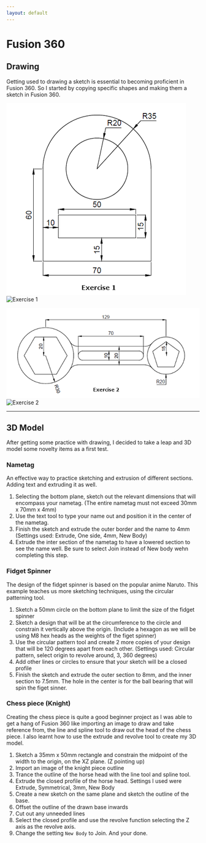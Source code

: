 ```yaml
---
layout: default
---
```


# Fusion 360
## Drawing
Getting used to drawing a sketch is essential to becoming proficient in Fusion 360. So I started by copying specific shapes and making them a sketch in Fusion 360.

![Exercise 1 Reference](images/exercise1.png)![Exercise 1](fusion/exercise1.f3d)

![Exercise 2 Reference](images/exercise2.png)![Exercise 2](fusion/exercise2.f3d)

* * *
## 3D Model
After getting some practice with drawing, I decided to take a leap and 3D model some novelty items as a first test.

### Nametag
An effective way to practice sketching and extrusion of different sections. Adding text and extruding it as well.
1. Selecting the bottom plane, sketch out the relevant dimensions that will encompass your nametag. (The entire nametag must not exceed 30mm x 70mm x 4mm)
2. Use the text tool to type your name out and position it in the center of the nametag.
3. Finish the sketch and extrude the outer border and the name to 4mm (Settings used: Extrude, One side, 4mm, New Body)
4. Extrude the inter section of the nametag to have a lowered section to see the name well. Be sure to select Join instead of New body wehn completing this step.


### Fidget Spinner
The design of the fidget spinner is based on the popular anime Naruto. This example teaches us more sketching techniques, using the circular patterning tool.
1. Sketch a 50mm circle on the bottom plane to limit the size of the fidget spinner
2. Sketch a design that will be at the circumference to the circle and constrain it vertically above the origin. (Include a hexagon as we will be using M8 hex heads as the weights of the figet spinner)
3. Use the circular pattern tool and create 2 more copies of your design that will be 120 degrees apart from each other. (Settings used: Circular pattern, select origin to revolve around, 3, 360 degrees)
4. Add other lines or circles to ensure that your sketch will be a closed profile
5. Finish the sketch and extrude the outer section to 8mm, and the inner section to 7.5mm. The hole in the center is for the ball bearing that will spin the figet sinner.


### Chess piece (Knight)
Creating the chess piece is quite a good beginner project as I was able to get a hang of Fusion 360 like importing an image to draw and take reference from, the line and spline tool to draw out the head of the chess piece. I also learnt how to use the extrude and revolve tool to create my 3D model.
1. Sketch a 35mm x 50mm rectangle and constrain the midpoint of the width to the origin, on the XZ plane. (Z pointing up)
2. Import an image of the knight piece outline
3. Trance the outline of the horse head with the line tool and spline tool.
4. Extrude the closed profile of the horse head. Settings I used were Extrude, Symmetrical, 3mm, New Body
5. Create a new sketch on the same plane and sketch the outline of the base.
6. Offset the outline of the drawn base inwards
7. Cut out any unneeded lines
8. Select the closed profile and use the revolve function selecting the Z axis as the revolve axis.
9. Change the setting `New Body` to Join. And your done.
